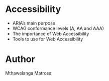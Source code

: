 # Accessibility

* ARIA’s main purpose
* WCAG conformance levels (A, AA and AAA)
* The importance of Web Accessibility
* Tools to use for Web Accessibility

# Author

Mthawelanga Matross
